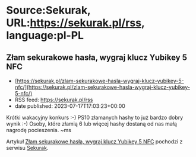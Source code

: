 # Source:Sekurak, URL:https://sekurak.pl/rss, language:pl-PL

## Złam sekurakowe hasła, wygraj klucz Yubikey 5 NFC
 - [https://sekurak.pl/zlam-sekurakowe-hasla-wygraj-klucz-yubikey-5-nfc/](https://sekurak.pl/zlam-sekurakowe-hasla-wygraj-klucz-yubikey-5-nfc/)
 - RSS feed: https://sekurak.pl/rss
 - date published: 2023-07-17T17:03:23+00:00

<p>Krótki wakacyjny konkurs :-) PS10 złamanych hashy to już bardzo dobry wynik :-) Osoby, które złamią 6 lub więcej hashy dostaną od nas małą nagrodę pocieszenia. ~ms</p>
<p>Artykuł <a href="https://sekurak.pl/zlam-sekurakowe-hasla-wygraj-klucz-yubikey-5-nfc/" rel="nofollow">Złam sekurakowe hasła, wygraj klucz Yubikey 5 NFC</a> pochodzi z serwisu <a href="https://sekurak.pl" rel="nofollow">Sekurak</a>.</p>

